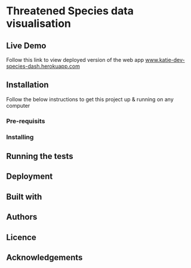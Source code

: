# Threatened Species data visualisation

## Live Demo

Follow this link to view deployed version of the web app www.katie-dev-species-dash.herokuapp.com

## Installation

Follow the below instructions to get this project up & running on any computer

### Pre-requisits


### Installing


## Running the tests


## Deployment


## Built with 


## Authors


## Licence


## Acknowledgements



